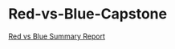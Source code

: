# Red-vs-Blue-Capstone

[Red vs Blue Summary Report](https://github.com/Haris-Mian/Red-vs-Blue-Capstone/files/8952199/Hmian_Project2.pdf)

